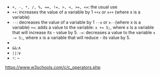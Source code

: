 - `+, -, *, /, %, ==, !=, >, <, >=, <=`: the usual use
- `++`: increases the value of a variable by 1 `++x` or `x++` (where x is a variable)
- `--`: decreases the value of a variable by 1 `--x` or `x--`(where x is a variable)
`+=`: adds a value to the variable: `x += 5;`, where x is a variable that will increase its - value by 5.
`-=`: decreases a value to the variable `x -= 5;`, where x is a variable that will reduce - its value by 5.
- 
- `&&`:$\land$
- `||`:$\lor$
- `!`: $\lnot$

https://www.w3schools.com/c/c_operators.php

